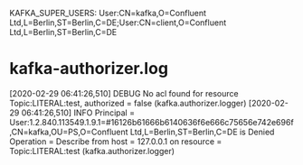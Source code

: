 KAFKA_SUPER_USERS:
User:CN=kafka,O=Confluent Ltd,L=Berlin,ST=Berlin,C=DE;User:CN=client,O=Confluent Ltd,L=Berlin,ST=Berlin,C=DE

# kafka-authorizer.log

[2020-02-29 06:41:26,510] DEBUG No acl found for resource Topic:LITERAL:test, authorized = false (kafka.authorizer.logger)
[2020-02-29 06:41:26,510] INFO Principal = User:1.2.840.113549.1.9.1=#16126b61666b6140636f6e666c75656e742e696f,CN=kafka,OU=PS,O=Confluent Ltd,L=Berlin,ST=Berlin,C=DE is Denied Operation = Describe from host = 127.0.0.1 on resource = Topic:LITERAL:test (kafka.authorizer.logger)
